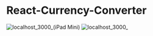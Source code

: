 # React-Currency-Converter
![localhost_3000_(iPad Mini)](https://user-images.githubusercontent.com/86869464/200851792-44fd57a6-3899-4a77-bb8c-20eccd7a87ec.png)
![localhost_3000_](https://user-images.githubusercontent.com/86869464/200851804-e1a6e600-b090-49f0-b461-239fbb0257f5.png)
